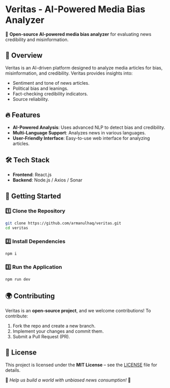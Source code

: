 # Veritas - AI-Powered Media Bias Analyzer

🚀 **Open-source AI-powered media bias analyzer** for evaluating news credibility and misinformation.

## 🌟 Overview

Veritas is an AI-driven platform designed to analyze media articles for bias, misinformation, and credibility. Veritas provides insights into:

-   Sentiment and tone of news articles.
-   Political bias and leanings.
-   Fact-checking credibility indicators.
-   Source reliability.

## 🔥 Features

-   **AI-Powered Analysis**: Uses advanced NLP to detect bias and credibility.
-   **Multi-Language Support**: Analyzes news in various languages.
-   **User-Friendly Interface**: Easy-to-use web interface for analyzing articles.

## 🛠️ Tech Stack

-   **Frontend**: React.js
-   **Backend**: Node.js / Axios / Sonar

## 🚀 Getting Started

### 1️⃣ Clone the Repository

```sh
git clone https://github.com/armanulhaq/veritas.git
cd veritas
```

### 2️⃣ Install Dependencies

```sh
npm i
```

### 3️⃣ Run the Application

```sh
npm run dev
```

## 🌍 Contributing

Veritas is an **open-source project**, and we welcome contributions! To contribute:

1. Fork the repo and create a new branch.
2. Implement your changes and commit them.
3. Submit a Pull Request (PR).

## 📜 License

This project is licensed under the **MIT License** – see the [LICENSE](LICENSE) file for details.

📢 _Help us build a world with unbiased news consumption!_ 🚀
